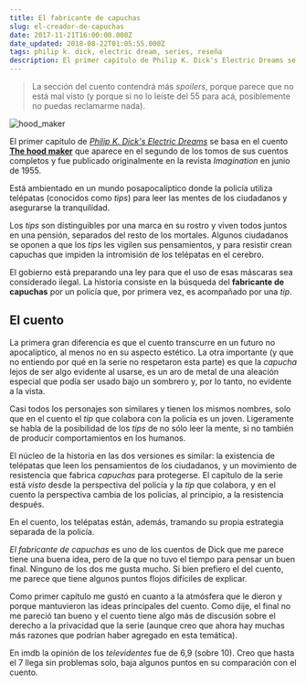 ```yaml
---
title: El fabricante de capuchas
slug: el-creador-de-capuchas
date: 2017-11-21T16:00:00.000Z
date_updated: 2018-08-22T01:05:55.000Z
tags: philip k. dick, electric dream, series, reseña
description: El primer capítulo de Philip K. Dick's Electric Dreams se basa en el cuento The hood maker que aparece en el segundo de los tomos de sus cuentos completos y fue publicado originalmente en la revista *Imagination* en junio de 1955.
---
```


> La sección del cuento contendrá más *spoilers*, porque parece que no está mal visto (y porque si no lo leíste del 55 para acá, posiblemente no puedas reclamarme nada).

![hood_maker](/content/images/2017/11/hood_maker.jpg)

El primer capítulo de *[Philip K. Dick's Electric Dreams](http://www.imdb.com/title/tt5711280/)* se basa en el cuento **[The hood maker](http://www.imdb.com/title/tt6876642/?ref_=ttep_ep1)** que aparece en el segundo de los tomos de sus cuentos completos y fue publicado originalmente en la revista *Imagination* en junio de 1955.

Está ambientado en un mundo posapocalíptico donde la policía utiliza telépatas (conocidos como *tips*) para leer las mentes de los ciudadanos y asegurarse la tranquilidad.

Los *tips* son distinguibles por una marca en su rostro y viven todos juntos en una pensión, separados del resto de los mortales. Algunos ciudadanos se oponen a que los *tips* les vigilen sus pensamientos, y para resistir crean capuchas que impiden la intromisión de los telépatas en el cerebro.

El gobierno está preparando una ley para que el uso de esas máscaras sea considerado ilegal. La historia consiste en la búsqueda del **fabricante de capuchas** por un policía que, por primera vez, es acompañado por una *tip*.

## El cuento

La primera gran diferencia es que el cuento transcurre en un futuro no apocalíptico, al menos no en su aspecto estético. La otra importante (y que no entiendo por qué en la serie no respetaron esta parte) es que la *capucha* lejos de ser algo evidente al usarse, es un aro de metal de una aleación especial que podía ser usado bajo un sombrero y, por lo tanto, no evidente a la vista.

Casi todos los personajes son similares y tienen los mismos nombres, solo que en el cuento el *tip* que colabora con la policía es un joven. Ligeramente se habla de la posibilidad de los *tips* de no sólo leer la mente, si no también de producir comportamientos en los humanos.

El núcleo de la historia en las dos versiones es similar: la existencia de telépatas que leen los pensamientos de los ciudadanos, y un movimiento de resistencia que fabrica *capuchas* para protegerse. El capítulo de la serie está *visto* desde la perspectiva del policía y la *tip* que colabora, y en el cuento la perspectiva cambia de los policías, al principio, a la resistencia después.

En el cuento, los telépatas están, además, tramando su propia estrategia separada de la policía.

*El fabricante de capuchas* es uno de los cuentos de Dick que me parece tiene una buena idea, pero de la que no tuvo el tiempo para pensar un buen final. Ninguno de los dos me gusta mucho. Si bien prefiero el del cuento, me parece que tiene algunos puntos flojos difíciles de explicar.

Como primer capítulo me gustó en cuanto a la atmósfera que le dieron y porque mantuvieron las ideas principales del cuento. Como dije, el final no me pareció tan bueno y el cuento tiene algo más de discusión sobre el derecho a la privacidad que la serie (aunque creo que ahora hay muchas más razones que podrían haber agregado en esta temática).

En imdb la opinión de los *televidentes* fue de 6,9 (sobre 10). Creo que hasta el 7 llega sin problemas solo, baja algunos puntos en su comparación con el cuento.
